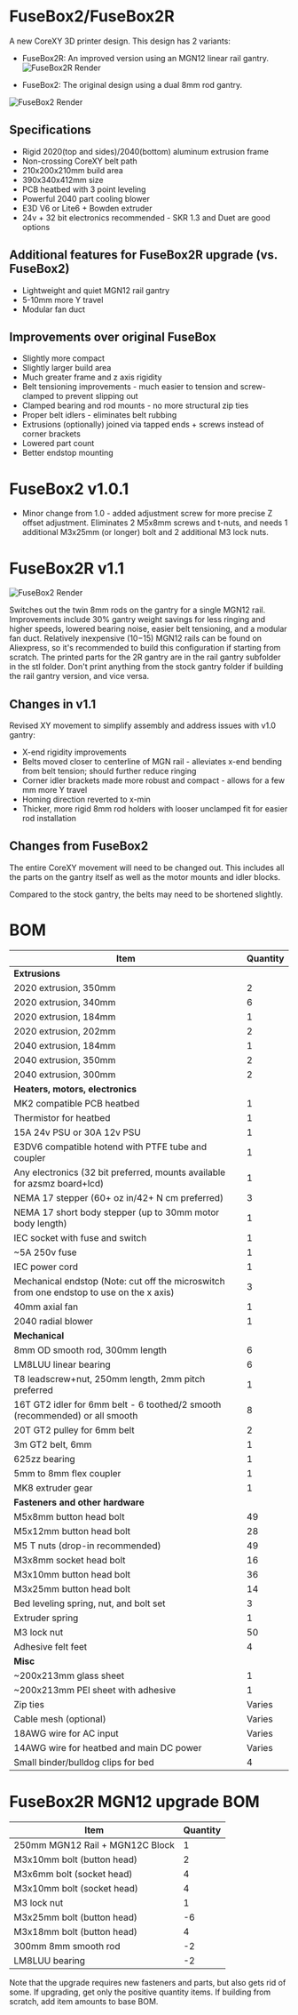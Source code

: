 # FuseBox2/FuseBox2R
A new CoreXY 3D printer design. This design has 2 variants:

* FuseBox2R: An improved version using an MGN12 linear rail gantry.
![FuseBox2R Render](image/fb2r3.jpg)

* FuseBox2: The original design using a dual 8mm rod gantry.

![FuseBox2 Render](image/render.jpg)

## Specifications
* Rigid 2020(top and sides)/2040(bottom) aluminum extrusion frame
* Non-crossing CoreXY belt path
* 210x200x210mm build area
* 390x340x412mm size
* PCB heatbed with 3 point leveling
* Powerful 2040 part cooling blower
* E3D V6 or Lite6 + Bowden extruder
* 24v + 32 bit electronics recommended - SKR 1.3 and Duet are good options

## Additional features for FuseBox2R upgrade (vs. FuseBox2)
* Lightweight and quiet MGN12 rail gantry
* 5-10mm more Y travel
* Modular fan duct

## Improvements over original FuseBox
* Slightly more compact
* Slightly larger build area
* Much greater frame and z axis rigidity
* Belt tensioning improvements - much easier to tension and screw-clamped to prevent slipping out
* Clamped bearing and rod mounts - no more structural zip ties
* Proper belt idlers - eliminates belt rubbing
* Extrusions (optionally) joined via tapped ends + screws instead of corner brackets
* Lowered part count
* Better endstop mounting


# FuseBox2 v1.0.1

* Minor change from 1.0 - added adjustment screw for more precise Z offset adjustment. Eliminates 2 M5x8mm screws and t-nuts, and needs 1 additional M3x25mm (or longer) bolt and 2 additional M3 lock nuts.

# FuseBox2R v1.1
![FuseBox2 Render](image/2R.jpg)

Switches out the twin 8mm rods on the gantry for a single MGN12 rail. Improvements include 30% gantry weight savings for less ringing and higher speeds, lowered bearing noise, easier belt tensioning, and a modular fan duct. Relatively inexpensive ($10-$15) MGN12 rails can be found on Aliexpress, so it's recommended to build this configuration if starting from scratch. The printed parts for the 2R gantry are in the rail gantry subfolder in the stl folder. Don't print anything from the stock gantry folder if building the rail gantry version, and vice versa.

## Changes in v1.1

Revised XY movement to simplify assembly and address issues with v1.0 gantry:

- X-end rigidity improvements
- Belts moved closer to centerline of MGN rail - alleviates x-end bending from belt tension; should further reduce ringing
- Corner idler brackets made more robust and compact - allows for a few mm more Y travel
- Homing direction reverted to x-min
- Thicker, more rigid 8mm rod holders with looser unclamped fit for easier rod installation

## Changes from FuseBox2
The entire CoreXY movement will need to be changed out. This includes all the parts on the gantry itself as well as the motor mounts and idler blocks.

Compared to the stock gantry, the belts may need to be shortened slightly.

# BOM

| Item | Quantity  |
|-----------------------------------------------------------------------------------------|----------|
| **Extrusions**  |
| 2020 extrusion, 350mm | 2  |
| 2020 extrusion, 340mm | 6  |
| 2020 extrusion, 184mm | 1  |
| 2020 extrusion, 202mm | 2  |
| 2040 extrusion, 184mm | 1  |
| 2040 extrusion, 350mm | 2  |
| 2040 extrusion, 300mm | 2  |
| **Heaters, motors, electronics**  |
| MK2 compatible PCB heatbed | 1  |
| Thermistor for heatbed | 1  |
| 15A 24v PSU or 30A 12v PSU | 1  |
| E3DV6 compatible hotend with PTFE tube and coupler | 1  |
| Any electronics (32 bit preferred, mounts available for azsmz board+lcd) | 1  |
| NEMA 17 stepper (60+ oz in/42+ N cm preferred) | 3  |
| NEMA 17 short body stepper (up to 30mm motor body length) | 1  |
| IEC socket with fuse and switch | 1  |
| ~5A 250v fuse | 1  |
| IEC power cord | 1  |
| Mechanical endstop (Note: cut off the microswitch from one endstop to use on the x axis) | 3  |
| 40mm axial fan | 1  |
| 2040 radial blower | 1  |
| **Mechanical**  |
| 8mm OD smooth rod, 300mm length | 6  |
| LM8LUU linear bearing | 6  |
| T8 leadscrew+nut, 250mm length, 2mm pitch preferred | 1  |
| 16T GT2 idler for 6mm belt - 6 toothed/2 smooth (recommended) or all smooth | 8  |
| 20T GT2 pulley for 6mm belt | 2  |
| 3m GT2 belt, 6mm | 1  |
| 625zz bearing | 1  |
| 5mm to 8mm flex coupler | 1  |
| MK8 extruder gear | 1  |
| **Fasteners and other hardware**  |
| M5x8mm button head bolt | 49  |
| M5x12mm button head bolt | 28  |
| M5 T nuts (drop-in recommended) | 49  |
| M3x8mm socket head bolt | 16  |
| M3x10mm button head bolt | 36  |
| M3x25mm button head bolt | 14  |
| Bed leveling spring, nut, and bolt set | 3  |
| Extruder spring | 1  |
| M3 lock nut | 50  |
| Adhesive felt feet | 4  |
| **Misc**  |
| ~200x213mm glass sheet | 1  |
| ~200x213mm PEI sheet with adhesive | 1  |
| Zip ties | Varies  |
| Cable mesh (optional) | Varies  |
| 18AWG wire for AC input | Varies  |
| 14AWG wire for heatbed and main DC power | Varies  |
| Small binder/bulldog clips for bed | 4  |

# FuseBox2R MGN12 upgrade BOM

| Item                            | Quantity |
|---------------------------------|----------|
| 250mm MGN12 Rail + MGN12C Block |  1       |
| M3x10mm bolt (button head)      |  2       |
| M3x6mm bolt (socket head)       |  4       |
| M3x10mm bolt (socket head)      |  4       |
| M3 lock nut                     |  1       |
| M3x25mm bolt (button head)      | -6       |
| M3x18mm bolt (button head)      |  4       |
| 300mm 8mm smooth rod            | -2       |
| LM8LUU bearing                  | -2       |

Note that the upgrade requires new fasteners and parts, but also gets rid of some. If upgrading, get only the positive quantity items. If building from scratch, add item amounts to base BOM.
